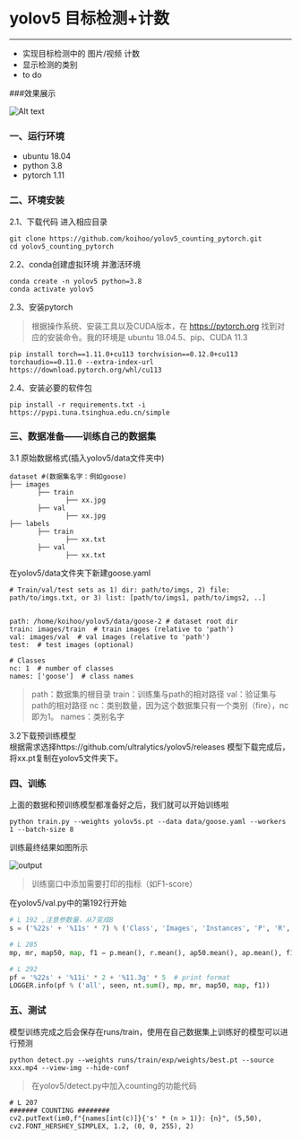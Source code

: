# yolov5 目标检测+计数
---

* 实现目标检测中的 图片/视频 计数
* 显示检测的类别
* to do

###效果展示

![Alt text](https://cdn.nlark.com/yuque/0/2023/jpeg/35529404/1680766431805-e45162a1-f84e-46a4-9c9b-5758aa79894d.jpeg?x-oss-process%3Dimage%2Fresize%2Cw_937%2Climit_0%2Finterlace%2C1)

### 一、运行环境 
* ubuntu 18.04
* python 3.8
* pytorch 1.11

### 二、环境安装
2.1、下载代码 进入相应目录
```
git clone https://github.com/koihoo/yolov5_counting_pytorch.git
cd yolov5_counting_pytorch
```
2.2、conda创建虚拟环境 并激活环境
```
conda create -n yolov5 python=3.8
conda activate yolov5
```
2.3、安装pytorch
> 根据操作系统、安装工具以及CUDA版本，在 https://pytorch.org 找到对应的安装命令。我的环境是 ubuntu 18.04.5、pip、CUDA 11.3
```
pip install torch==1.11.0+cu113 torchvision==0.12.0+cu113 torchaudio==0.11.0 --extra-index-url https://download.pytorch.org/whl/cu113
```
2.4、安装必要的软件包
```
pip install -r requirements.txt -i https://pypi.tuna.tsinghua.edu.cn/simple
```
### 三、数据准备——训练自己的数据集
3.1 原始数据格式(插入yolov5/data文件夹中)
```
dataset #(数据集名字：例如goose) 
├── images      
       ├── train          
              ├── xx.jpg     
       ├── val         
              ├── xx.jpg 
├── labels      
       ├── train          
              ├── xx.txt     
       ├── val         
              ├── xx.txt 
```

在yolov5/data文件夹下新建goose.yaml

```
# Train/val/test sets as 1) dir: path/to/imgs, 2) file: path/to/imgs.txt, or 3) list: [path/to/imgs1, path/to/imgs2, ..]


path: /home/koihoo/yolov5/data/goose-2 # dataset root dir
train: images/train  # train images (relative to 'path')
val: images/val  # val images (relative to 'path')
test:  # test images (optional)

# Classes
nc: 1  # number of classes
names: ['goose']  # class names
```

>path：数据集的根目录
train：训练集与path的相对路径
val：验证集与path的相对路径
nc：类别数量，因为这个数据集只有一个类别（fire），nc即为1。
names：类别名字

3.2下载预训练模型	
根据需求选择https://github.com/ultralytics/yolov5/releases
模型下载完成后，将xx.pt复制在yolov5文件夹下。

### 四、训练
上面的数据和预训练模型都准备好之后，我们就可以开始训练啦
```
python train.py --weights yolov5s.pt --data data/goose.yaml --workers 1 --batch-size 8
```
训练最终结果如图所示

![output](https://cdn.nlark.com/yuque/0/2023/jpeg/35529404/1680766052667-3ea7e7b9-f712-4bca-97a7-98b52944449f.jpeg)

> 训练窗口中添加需要打印的指标（如F1-score）
 
在yolov5/val.py中的第192行开始
```python
# L 192 ,注意参数量，从7变成8
s = ('%22s' + '%11s' * 7) % ('Class', 'Images', 'Instances', 'P', 'R', 'mAP50', 'mAP50-95', 'F1-score')

# L 285
mp, mr, map50, map, f1 = p.mean(), r.mean(), ap50.mean(), ap.mean(), f1.mean()

# L 292
pf = '%22s' + '%11i' * 2 + '%11.3g' * 5  # print format
LOGGER.info(pf % ('all', seen, nt.sum(), mp, mr, map50, map, f1))
```

### 五、测试
模型训练完成之后会保存在runs/train，使用在自己数据集上训练好的模型可以进行预测
```
python detect.py --weights runs/train/exp/weights/best.pt --source xxx.mp4 --view-img --hide-conf 
```

> 在yolov5/detect.py中加入counting的功能代码

```python\
# L 207
####### COUNTING ########
cv2.putText(im0,f"{names[int(c)]}{'s' * (n > 1)}: {n}", (5,50), cv2.FONT_HERSHEY_SIMPLEX, 1.2, (0, 0, 255), 2)
```

